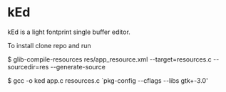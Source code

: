 # kEd
kEd is a light fontprint single buffer editor.

To install clone repo and run


$ glib-compile-resources res/app_resource.xml --target=resources.c --sourcedir=res --generate-source

$ gcc -o ked app.c resources.c `pkg-config --cflags --libs gtk+-3.0'
